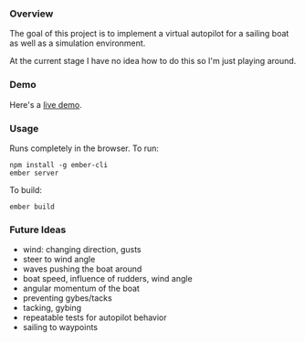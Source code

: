 ### Overview

The goal of this project is to implement a virtual autopilot for a sailing boat as well as a simulation environment.

At the current stage I have no idea how to do this so I'm just playing around.

### Demo

Here's a [live demo](http://langalex.github.io/autopilot).

### Usage

Runs completely in the browser. To run:

    npm install -g ember-cli
    ember server

To build:

    ember build

### Future Ideas

* wind: changing direction, gusts
* steer to wind angle
* waves pushing the boat around
* boat speed, influence of rudders, wind angle
* angular momentum of the boat
* preventing gybes/tacks
* tacking, gybing
* repeatable tests for autopilot behavior
* sailing to waypoints
